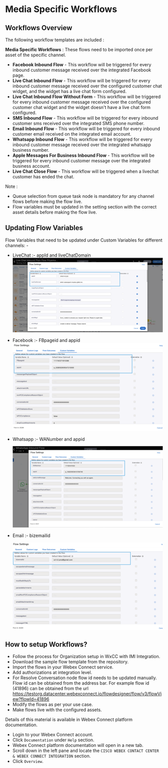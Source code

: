 # Media Specific Workflows

## Workflows Overview
The following workflow templates are included :

**Media Specific Workflows** : These flows need to be imported once per asset of the specific channel.
* **Facebook Inbound Flow** - This workflow will be triggered for every inbound customer message received over the integrated Facebook page.
* **Live Chat Inbound Flow** - This workflow will be triggered for every inbound customer message received over the configured customer chat widget, and the widget has a live chat form configured.
* **Live Chat Inbound Flow Without Form** - This workflow will be triggered for every inbound customer message received over the configured customer chat widget and the widget doesn't have a live chat form configured.
* **SMS Inbound Flow** - This workflow will be triggered for every inbound customer sms received over the integrated SMS phone number.
* **Email Inbound Flow** - This workflow will be triggered for every inbound customer email received on the integrated email account.
* **Whatsapp Inbound Flow** - This workflow will be triggered for every inbound customer message received over the integrated whatsapp business number.
* **Apple Messages For Business Inbound Flow** - This workflow will be triggered for every inbound customer message over the integrated business account.
* **Live Chat Close Flow** - This workflow will be triggered when a livechat customer has ended the chat.

Note :
- Queue selection from queue task node is mandatory for any channel flows before making the flow live.
- Flow variables must be updated in the setting section with the correct asset details before making the flow live.

## Updating Flow Variables

Flow Variables that need to be updated under Custom Variables for different channels: -
- LiveChat :- appId and liveChatDomain
  ![Live chat Settings](../images/Settings.png)

- Facebook :- FBpageid and appid
  ![Facebook Settings](../images/Facebook.png)

- Whatsapp :- WANumber and appid

  ![Whatsapp Settings](../images/Whatsapp.png)

- Email    :- bizemailid

  ![Email Settings](../images/Email.png)

## How to setup Workflows?

* Follow the process for Organization setup in WxCC with IMI Integration.
* Download the sample flow template from the repository.
* Import the flows in your Webex Connect service.
* Add authorizations at integration level.
* For Resolve Conversation node flow id needs to be updated manually. Flow id can be obtained from the address bar. For example flow id (41896) can be obtained from the url https://testorg.datacenter.webexconnect.io/flowdesigner/flow/v3/flowView?flowId=41896
* Modify the flows as per your use case.
* Make flows live with the configured assets.

Details of this material is available in Webex Connect platform documentation.
* Login to your Webex Connect account.
* Click `Documentation` under `Help` section.
* Webex Connect platform documentation will open in a new tab.
* Scroll down in the left pane and locate the `CISCO WEBEX CONTACT CENTER & WEBEX CONNECT INTEGRATION` section.
* Click `Overview`.

